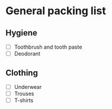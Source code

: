 # General packing list

## Hygiene

- [ ] Toothbrush and tooth paste
- [ ] Deodorant

## Clothing

- [ ] Underwear
- [ ] Trouses
- [ ] T-shirts